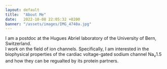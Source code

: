 ```yaml
---
layout: default
title:  "About Me"
date:   2022-10-08 22:05:32 +0200
banner: "/assets/images/IMG_4740a.jpg"
---
```


I am a postdoc at the Hugues Abriel laboratory of the University of Bern, Switzerland.  
I work on the field of ion channels. Specifically, I am interested in the biophysical properties of the cardiac voltage-gated sodium channel Na<sub>v</sub>1.5 and how they can be regualted by its protein partners.

<!--
I was born in Kyiv, Ukraine, where I compelted my undergraduates studies in Biology, at the Taras Shevchenko University.    
In 2012 I moved to London to do my MRes at Imperial College.  
In 2014 I joined the Laboratry of Cell Phyiology in Lille, France where I obtianed my PhD.  
Since 2020 I am a postdoc in the Hugues Abriel Laboratory of the univertiy of Bern, Switzerland.

Jul 2022 – present chair of PIOT at LS2 Annual Meeting 2023
Organisation of conferences
• co-organizer of Worldwide Sodium Channel Seminars
Feb 2022 – present co-founder and member of a steering committee of non-profit association 500WS-CH
May 2021 – present networking officer of 500WS Fribourg-Bern, organized networking lunches and pub events
-->